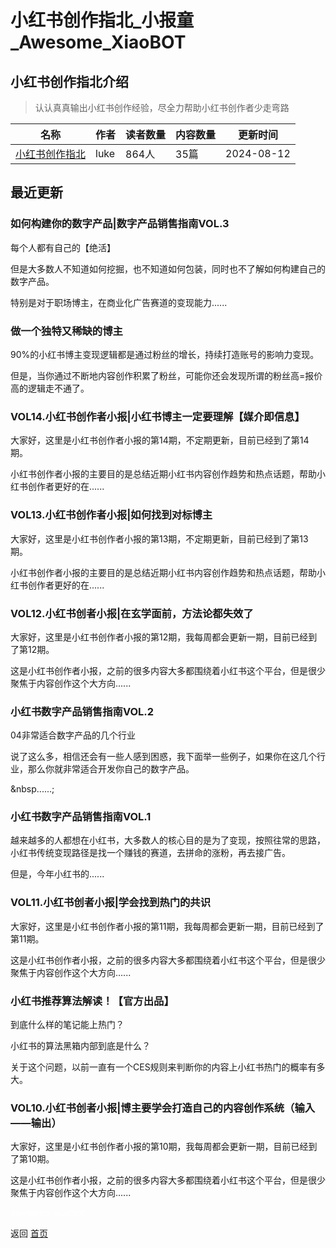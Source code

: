 # 小红书创作指北_小报童_Awesome_XiaoBOT

## 小红书创作指北介绍
> 认认真真输出小红书创作经验，尽全力帮助小红书创作者少走弯路  
  


|名称|作者|读者数量|内容数量|更新时间|
|---|---|---|---|---|
|[小红书创作指北](https://xiaobot.net/p/lukezhe?refer=0b133df9-27dc-423b-8101-639049001c13)|luke|864人|35篇|2024-08-12|

## 最近更新
### 如何构建你的数字产品|数字产品销售指南VOL.3

每个人都有自己的【绝活】

但是大多数人不知道如何挖掘，也不知道如何包装，同时也不了解如何构建自己的数字产品。

特别是对于职场博主，在商业化广告赛道的变现能力......

### 做一个独特又稀缺的博主

90%的小红书博主变现逻辑都是通过粉丝的增长，持续打造账号的影响力变现。

但是，当你通过不断地内容创作积累了粉丝，可能你还会发现所谓的粉丝高=报价高的逻辑走不通了。

### VOL14.小红书创作者小报|小红书博主一定要理解【媒介即信息】

大家好，这里是小红书创作者小报的第14期，不定期更新，目前已经到了第14期。

小红书创作者小报的主要目的是总结近期小红书内容创作趋势和热点话题，帮助小红书创作者更好的在......

### VOL13.小红书创作者小报|如何找到对标博主

大家好，这里是小红书创作者小报的第13期，不定期更新，目前已经到了第13期。

小红书创作者小报的主要目的是总结近期小红书内容创作趋势和热点话题，帮助小红书创作者更好的在......

### VOL12.小红书创者小报|在玄学面前，方法论都失效了

大家好，这里是小红书创作者小报的第12期，我每周都会更新一期，目前已经到了第12期。

这是小红书创作者小报，之前的很多内容大多都围绕着小红书这个平台，但是很少聚焦于内容创作这个大方向......

### 小红书数字产品销售指南VOL.2

04非常适合数字产品的几个行业



说了这么多，相信还会有一些人感到困惑，我下面举一些例子，如果你在这几个行业，那么你就非常适合开发你自己的数字产品。

&nbsp......;

### 小红书数字产品销售指南VOL.1

越来越多的人都想在小红书，大多数人的核心目的是为了变现，按照往常的思路，小红书传统变现路径是找一个赚钱的赛道，去拼命的涨粉，再去接广告。



但是，今年小红书的......

### VOL11.小红书创者小报|学会找到热门的共识

大家好，这里是小红书创作者小报的第11期，我每周都会更新一期，目前已经到了第11期。

这是小红书创作者小报，之前的很多内容大多都围绕着小红书这个平台，但是很少聚焦于内容创作这个大方向......

### 小红书推荐算法解读！【官方出品】

到底什么样的笔记能上热门？

小红书的算法黑箱内部到底是什么？



关于这个问题，以前一直有一个CES规则来判断你的内容上小红书热门的概率有多大。

### VOL10.小红书创者小报|博主要学会打造自己的内容创作系统（输入——输出）

大家好，这里是小红书创作者小报的第10期，我每周都会更新一期，目前已经到了第10期。

这是小红书创作者小报，之前的很多内容大多都围绕着小红书这个平台，但是很少聚焦于内容创作这个大方向......


<a href="https://github.com/Reno9527/awesome-xiaobot" style="color: white; text-decoration: none;">awesome-xiaobot</a>

返回 [首页](../README.md)
